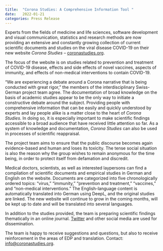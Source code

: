 ```yaml
---
title:  "Corona Studies: A Comprehensive Information Tool "
date:   2022-01-21
categories: Press Release
---
```

Experts from the fields of medicine and life sciences, software development and visual communication, statistics and research methods are now providing an extensive and constantly growing collection of current scientific documents and studies on the viral disease COVID-19 on their new website _Corona Studies_ – [coronastudies.org](https://coronastudies.org).

The focus of the website is on studies related to prevention and treatment of COVID-19 disease, effects and side effects of novel vaccines, aspects of immunity, and effects of non-medical interventions to contain COVID-19.

“We are experiencing a debate around a Corona narrative that is being conducted with great rigor,” the members of the interdisciplinary Swiss-German project team agree. The documentation of broad knowledge on the basis of academic studies appear to be the only way to initiate a constructive debate around the subject. Providing people with comprehensive information that can be easily and quickly understood by experts and lay people alike is a matter close to the heart of _Corona Studies_. In doing so, it is especially important to make scientific findings accessible to a broad audience that have received little attention so far. As a system of knowledge and documentation, _Corona Studies_ can also be used in processes of scientific reappraisal.

The project team aims to ensure that the public discourse becomes again evidence-based and human and loses its toxicity. The tense social situation is also the reason why the group wishes to remain anonymous for the time being, in order to protect itself from defamation and discredit.

Medical doctors, scientists, as well as interested laypersons can find a compilation of scientific documents and empirical studies in German and English on the website. Documents are categorized into five chronologically ordered topics: “virus,” “immunity,” “prevention and treatment,” “vaccines,” and “non-medical interventions.” The English-language content is automatically translated into German using DeepL, and the original studies are linked. The new website will continue to grow in the coming months, will be kept up to date and will be translated into several languages.

In addition to the studies provided, the team is preparing scientific findings thematically in an online journal. [Twitter](https://twitter.com/coronastudies) and other social media are used for dissemination.

The team is happy to receive suggestions and questions, but also to receive reinforcement in the areas of EDP and translation. Contact: [info@coronastudies.org](mailto:info@coronastudies.org).